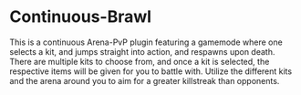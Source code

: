 # Continuous-Brawl
This is a continuous Arena-PvP plugin featuring a gamemode where one selects a kit, and jumps straight into action, and respawns upon death.
There are multiple kits to choose from, and once a kit is selected, the respective items will be given for you to battle with. Utilize the 
different kits and the arena around you to aim for a greater killstreak than opponents.
